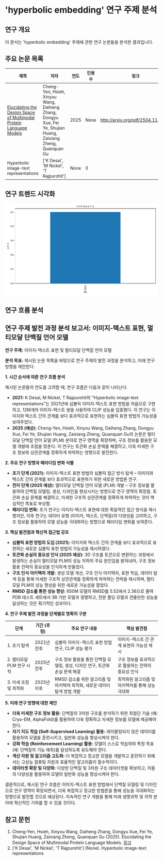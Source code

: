 # 'hyperbolic embedding' 연구 주제 분석

## 연구 개요

이 문서는 'hyperbolic embedding' 주제에 관한 연구 논문들을 분석한 결과입니다.

## 주요 논문 목록

| 제목 | 저자 | 연도 | 인용 수 | 링크 |
|------|------|------|--------|------|
| [Elucidating the Design Space of Multimodal Protein Language Models](http://arxiv.org/pdf/2504.11454v1) | Cheng-Yen, Hsieh, Xinyou Wang, Daiheng Zhang, Dongyu Xue, Fei Ye, Shujian Huang, Zaixiang Zheng, Quanquan Gu | 2025 | None | http://arxiv.org/pdf/2504.11454v1 |
| Hyperbolic image-text representations | ['K Desai', 'M Nickel', 'T Rajpurohit'] | None | 0 |  |

## 연구 트렌드 시각화

![연도별 발행 논문 수](research_trend.png)

## 연구 흐름 분석

## 연구 주제 발전 과정 분석 보고서: 이미지-텍스트 표현, 멀티모달 단백질 언어 모델

**연구 주제:** 이미지-텍스트 표현 및 멀티모달 단백질 언어 모델

**분석 목표:** 제시된 논문 목록을 바탕으로 연구 주제의 발전 과정을 분석하고, 미래 연구 방향을 제안한다.

**1. 시간 순서에 따른 연구 흐름 분석**

제시된 논문들의 연도를 고려할 때, 연구 흐름은 다음과 같이 나타난다.

* **2021:** K Desai, M Nickel, T Rajpurohit의 "Hyperbolic image-text representations"는 2021년에 심볼릭 이미지-텍스트 표현 방법을 처음으로 구현하고, 12M개의 이미지-텍스트 쌍을 사용하여 CLIP 성능을 입증했다. 이 연구는 이미지와 텍스트 간의 관계를 보다 효과적으로 표현하는 심볼릭 표현 방법의 가능성을 보여주었다.
* **2025 (예상):** Cheng-Yen, Hsieh, Xinyou Wang, Daiheng Zhang, Dongyu Xue, Fei Ye, Shujian Huang, Zaixiang Zheng, Quanquan Gu의 논문은 멀티모달 단백질 언어 모델 (PLM) 분야로 연구 영역을 확장하며, 구조 정보를 활용한 모델 개발에 초점을 맞춘다. 이 연구는 토큰화 손실 문제를 해결하고, 더욱 미세한 구조 정보와 상관관계를 정확하게 파악하는 방향으로 발전한다.


**2. 주요 연구 방향과 패러다임 변화 식별**

* **초기 단계 (2021):** 이미지-텍스트 표현 방법의 심볼릭 접근 방식 탐색 – 이미지와 텍스트 간의 관계를 보다 효과적으로 표현하기 위한 새로운 방법론 연구.
* **전이 단계 (2025 예상):** 멀티모달 단백질 언어 모델 (PLM) 개발 – 구조 정보를 활용하여 단백질 모델링, 생성, 디자인을 향상시키는 방향으로 연구 영역이 확장됨. 토큰화 손실 문제를 해결하고, 미세한 구조적 상관관계를 정확하게 파악하는 것이 핵심적인 목표로 부상함.
* **패러다임 변화:** 초기 연구는 이미지-텍스트 표현에 대한 획일적인 접근 방식을 제시했지만, 이후 연구는 데이터 유형 (이미지, 텍스트, 단백질)의 다양성을 고려하고, 구조 정보를 활용하여 모델 성능을 극대화하는 방향으로 패러다임 변화를 보여준다.


**3. 핵심 발견점과 혁신적 접근법 강조**

* **심볼릭 표현 방법의 도입 (2021):** 이미지와 텍스트 간의 관계를 보다 효과적으로 표현하는 새로운 심볼릭 표현 방법의 가능성을 제시하였다.
* **토큰화 손실의 중요성 인식 (2025 예상):** 3D 구조를 토큰으로 변환하는 과정에서 발생하는 손실이 멀티모달 PLM의 성능 저하의 주요 원인임을 밝혀내어, 구조 정보 활용 전략의 중요성을 인식하게 만들었다.
* **구조 인식 아키텍처 개발:** 생성 모델 개선, 구조 인식 아키텍처, 표현 학습, 데이터 탐색 등을 통해 미세한 구조적 상관관계를 정확하게 파악하는 전략을 제시하며, 멀티모달 PLM의 성능 향상을 위한 새로운 가능성을 열었다.
* **RMSD 감소를 통한 성능 향상:** 650M 모델의 RMSD를 5.52에서 2.36으로 줄여 PDB 테스트 세트에서 3B 기반 모델과 경쟁하고, 전문 폴딩 모델과 견줄만한 성능을 달성하는 것은 획기적인 성과이다.



**4. 연구 주제 발전 과정을 단계별로 명확히 구분**

| 단계 | 기간 (추정) | 주요 연구 내용 | 핵심 발견점 |
|---|---|---|---|
| 1. 초기 탐색 | 2021년 전후 | 심볼릭 이미지-텍스트 표현 방법 연구, CLIP 성능 평가 | 이미지-텍스트 간 관계 표현의 가능성 제시 |
| 2. 멀티모달 PLM 연구 시작 | 2025년 전후 | 구조 정보 활용을 통한 단백질 모델링, 생성, 디자인 연구, 토큰화 손실 문제 해결 | 구조 정보를 효과적으로 활용하는 전략의 중요성 인식 |
| 3. 미세 조정 및 최적화 | 2025년 이후 | RMSD 감소를 위한 알고리즘 및 아키텍처 최적화, 새로운 데이터 탐색 방법 개발 | 최적화된 알고리즘 및 아키텍처를 통해 성능 극대화 |


**5. 미래 연구 방향에 대한 제안**

* **더욱 미세한 구조 정보 활용:** 단백질의 3차원 구조를 분석하기 위한 최첨단 기술 (예: Cryo-EM, AlphaFold)를 활용하여 더욱 정확하고 자세한 정보를 모델에 제공해야 한다.
* **자기 지도 학습 (Self-Supervised Learning) 활용:** 레이블링되지 않은 데이터를 활용하여 모델을 훈련시키고, 일반화 성능을 향상시켜야 한다.
* **강화 학습 (Reinforcement Learning) 활용:** 모델이 스스로 학습하여 특정 목표 (예: 단백질의 기능 예측)를 달성하도록 유도해야 한다.
* **계산 자원 및 알고리즘 고도화:** 더 복잡하고 정교한 모델을 개발하고 훈련하기 위해서는 고성능 컴퓨팅 자원과 효율적인 알고리즘이 필수적이다.
* **데이터셋 확장 및 다양화:** 다양한 단백질 및 3차원 구조 데이터셋을 확보하고, 이들의 다양성을 활용하여 모델의 일반화 성능을 향상시켜야 한다.


결론적으로, 제시된 연구 흐름은 이미지-텍스트 표현 방법에서 단백질 모델링 및 디자인으로 연구 영역이 확장되면서, 더욱 복잡하고 정교한 방법론을 통해 성능을 극대화하는 방향으로 발전할 것으로 예상된다. 지속적인 연구 개발을 통해 미래 생명과학 및 의학 분야에 혁신적인 기여를 할 수 있을 것이다.

## 참고 문헌

1. Cheng-Yen, Hsieh, Xinyou Wang, Daiheng Zhang, Dongyu Xue, Fei Ye, Shujian Huang, Zaixiang Zheng, Quanquan Gu (2025). Elucidating the Design Space of Multimodal Protein Language Models. [링크](http://arxiv.org/pdf/2504.11454v1)
2. ['K Desai', 'M Nickel', 'T Rajpurohit'] (None). Hyperbolic image-text representations

